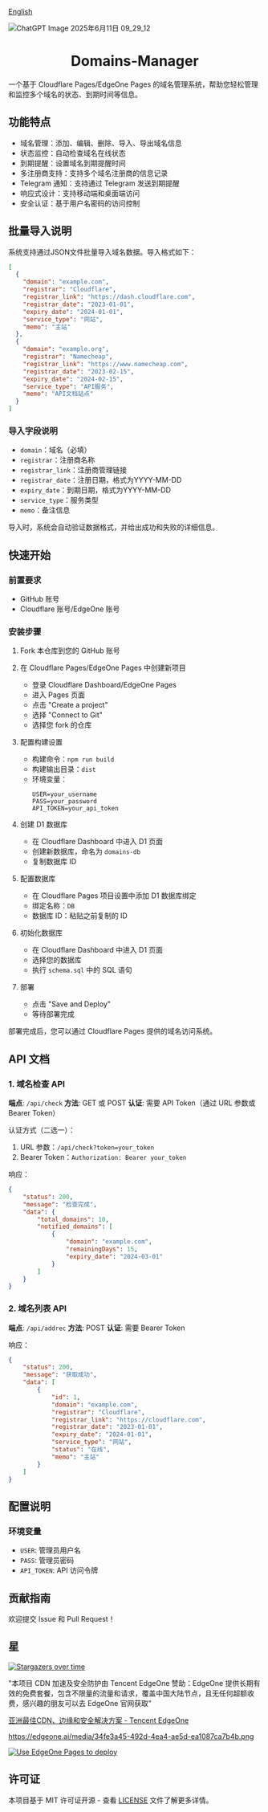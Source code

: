 [English](./README.en.md)

![ChatGPT Image 2025年6月11日 09_29_12](https://github.com/user-attachments/assets/d7509dd3-5254-4af0-ad68-f8cbfdd0bcd9)


<div align="center">

# Domains-Manager

</div>



一个基于 Cloudflare Pages/EdgeOne Pages  的域名管理系统，帮助您轻松管理和监控多个域名的状态、到期时间等信息。

## 功能特点

- 域名管理：添加、编辑、删除、导入、导出域名信息
- 状态监控：自动检查域名在线状态
- 到期提醒：设置域名到期提醒时间
- 多注册商支持：支持多个域名注册商的信息记录
- Telegram 通知：支持通过 Telegram 发送到期提醒
- 响应式设计：支持移动端和桌面端访问
- 安全认证：基于用户名密码的访问控制

## 批量导入说明

系统支持通过JSON文件批量导入域名数据。导入格式如下：

```json
[
  {
    "domain": "example.com",
    "registrar": "Cloudflare",
    "registrar_link": "https://dash.cloudflare.com",
    "registrar_date": "2023-01-01",
    "expiry_date": "2024-01-01",
    "service_type": "网站",
    "memo": "主站"
  },
  {
    "domain": "example.org",
    "registrar": "Namecheap",
    "registrar_link": "https://www.namecheap.com",
    "registrar_date": "2023-02-15",
    "expiry_date": "2024-02-15",
    "service_type": "API服务",
    "memo": "API文档站点"
  }
]
```

### 导入字段说明

- `domain`：域名（必填）
- `registrar`：注册商名称
- `registrar_link`：注册商管理链接
- `registrar_date`：注册日期，格式为YYYY-MM-DD
- `expiry_date`：到期日期，格式为YYYY-MM-DD
- `service_type`：服务类型
- `memo`：备注信息

导入时，系统会自动验证数据格式，并给出成功和失败的详细信息。

## 快速开始

### 前置要求

- GitHub 账号
- Cloudflare 账号/EdgeOne 账号

### 安装步骤

1. Fork 本仓库到您的 GitHub 账号

2. 在 Cloudflare Pages/EdgeOne Pages  中创建新项目
   - 登录 Cloudflare Dashboard/EdgeOne Pages 
   - 进入 Pages 页面
   - 点击 "Create a project"
   - 选择 "Connect to Git"
   - 选择您 fork 的仓库

3. 配置构建设置
   - 构建命令：`npm run build`
   - 构建输出目录：`dist`
   - 环境变量：
     ```
     USER=your_username
     PASS=your_password
     API_TOKEN=your_api_token
     ```

4. 创建 D1 数据库
   - 在 Cloudflare Dashboard 中进入 D1 页面
   - 创建新数据库，命名为 `domains-db`
   - 复制数据库 ID

5. 配置数据库
   - 在 Cloudflare Pages 项目设置中添加 D1 数据库绑定
   - 绑定名称：`DB`
   - 数据库 ID：粘贴之前复制的 ID

6. 初始化数据库
   - 在 Cloudflare Dashboard 中进入 D1 页面
   - 选择您的数据库
   - 执行 `schema.sql` 中的 SQL 语句

7. 部署
   - 点击 "Save and Deploy"
   - 等待部署完成

部署完成后，您可以通过 Cloudflare Pages 提供的域名访问系统。

## API 文档

### 1. 域名检查 API

**端点**: `/api/check`
**方法**: GET 或 POST
**认证**: 需要 API Token（通过 URL 参数或 Bearer Token）

认证方式（二选一）：
1. URL 参数：`/api/check?token=your_token`
2. Bearer Token：`Authorization: Bearer your_token`

响应：
```json
{
    "status": 200,
    "message": "检查完成",
    "data": {
        "total_domains": 10,
        "notified_domains": [
            {
                "domain": "example.com",
                "remainingDays": 15,
                "expiry_date": "2024-03-01"
            }
        ]
    }
}
```

### 2. 域名列表 API

**端点**: `/api/addrec`
**方法**: POST
**认证**: 需要 Bearer Token

响应：
```json
{
    "status": 200,
    "message": "获取成功",
    "data": [
        {
            "id": 1,
            "domain": "example.com",
            "registrar": "Cloudflare",
            "registrar_link": "https://cloudflare.com",
            "registrar_date": "2023-01-01",
            "expiry_date": "2024-01-01",
            "service_type": "网站",
            "status": "在线",
            "memo": "主站"
        }
    ]
}
```

## 配置说明

### 环境变量

- `USER`: 管理员用户名
- `PASS`: 管理员密码
- `API_TOKEN`: API 访问令牌

## 贡献指南

欢迎提交 Issue 和 Pull Request！

## 星
[![Stargazers over time](https://starchart.cc/wff0325/Domain-Manager.svg?variant=adaptive)](https://starchart.cc/wff0325/Domain-Manager)

"本项目 CDN 加速及安全防护由 Tencent EdgeOne 赞助：EdgeOne 提供长期有效的免费套餐，包含不限量的流量和请求，覆盖中国大陆节点，且无任何超额收费，感兴趣的朋友可以去 EdgeOne 官网获取"

[亚洲最佳CDN、边缘和安全解决方案 - Tencent EdgeOne](https://edgeone.ai/zh?from=github)

https://edgeone.ai/media/34fe3a45-492d-4ea4-ae5d-ea1087ca7b4b.png

[![Use EdgeOne Pages to deploy](https://cdnstatic.tencentcs.com/edgeone/pages/deploy.svg)](https://edgeone.ai/pages/new?repository-url=https://console.tencentcloud.com/edgeone/pages/project/pages-3tg9qzxkm2i4/index?name=domain-manager)

## 许可证

本项目基于 MIT 许可证开源 - 查看 [LICENSE](LICENSE) 文件了解更多详情。
